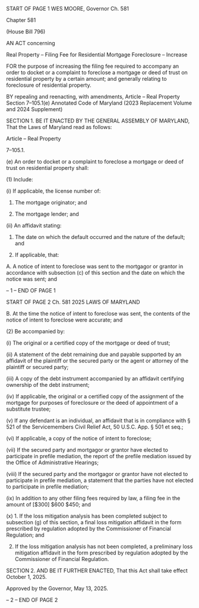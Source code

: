 START OF PAGE 1
WES MOORE, Governor Ch. 581

Chapter 581

(House Bill 796)

AN ACT concerning

Real Property – Filing Fee for Residential Mortgage Foreclosure – Increase

FOR the purpose of increasing the filing fee required to accompany an order to docket or a
complaint to foreclose a mortgage or deed of trust on residential property by a certain
amount; and generally relating to foreclosure of residential property.

BY repealing and reenacting, with amendments,
Article – Real Property
Section 7–105.1(e)
Annotated Code of Maryland
(2023 Replacement Volume and 2024 Supplement)

SECTION 1. BE IT ENACTED BY THE GENERAL ASSEMBLY OF MARYLAND,
That the Laws of Maryland read as follows:

Article – Real Property

7–105.1.

(e) An order to docket or a complaint to foreclose a mortgage or deed of trust on
residential property shall:

(1) Include:

(i) If applicable, the license number of:

1. The mortgage originator; and

2. The mortgage lender; and

(ii) An affidavit stating:

1. The date on which the default occurred and the nature of
the default; and

2. If applicable, that:

A. A notice of intent to foreclose was sent to the mortgagor or
grantor in accordance with subsection (c) of this section and the date on which the notice
was sent; and

– 1 –
END OF PAGE 1

START OF PAGE 2
Ch. 581 2025 LAWS OF MARYLAND

B. At the time the notice of intent to foreclose was sent, the
contents of the notice of intent to foreclose were accurate; and

(2) Be accompanied by:

(i) The original or a certified copy of the mortgage or deed of trust;

(ii) A statement of the debt remaining due and payable supported by
an affidavit of the plaintiff or the secured party or the agent or attorney of the plaintiff or
secured party;

(iii) A copy of the debt instrument accompanied by an affidavit
certifying ownership of the debt instrument;

(iv) If applicable, the original or a certified copy of the assignment of
the mortgage for purposes of foreclosure or the deed of appointment of a substitute trustee;

(v) If any defendant is an individual, an affidavit that is in
compliance with § 521 of the Servicemembers Civil Relief Act, 50 U.S.C. App. § 501 et seq.;

(vi) If applicable, a copy of the notice of intent to foreclose;

(vii) If the secured party and mortgagor or grantor have elected to
participate in prefile mediation, the report of the prefile mediation issued by the Office of
Administrative Hearings;

(viii) If the secured party and the mortgagor or grantor have not
elected to participate in prefile mediation, a statement that the parties have not elected to
participate in prefile mediation;

(ix) In addition to any other filing fees required by law, a filing fee in
the amount of [$300] $600 $450; and

(x) 1. If the loss mitigation analysis has been completed subject
to subsection (g) of this section, a final loss mitigation affidavit in the form prescribed by
regulation adopted by the Commissioner of Financial Regulation; and

2. If the loss mitigation analysis has not been completed, a
preliminary loss mitigation affidavit in the form prescribed by regulation adopted by the
Commissioner of Financial Regulation.

SECTION 2. AND BE IT FURTHER ENACTED, That this Act shall take effect
October 1, 2025.

Approved by the Governor, May 13, 2025.

– 2 –
END OF PAGE 2